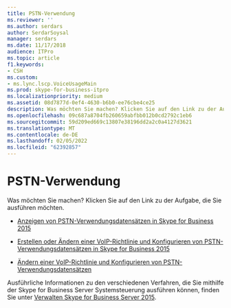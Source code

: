 ```yaml
---
title: PSTN-Verwendung
ms.reviewer: ''
ms.author: serdars
author: SerdarSoysal
manager: serdars
ms.date: 11/17/2018
audience: ITPro
ms.topic: article
f1.keywords:
- CSH
ms.custom:
- ms.lync.lscp.VoiceUsageMain
ms.prod: skype-for-business-itpro
ms.localizationpriority: medium
ms.assetid: 08d7877d-0ef4-4630-b6b0-ee76cbe4ce25
description: Was möchten Sie machen? Klicken Sie auf den Link zu der Aufgabe, die Sie ausführen möchten.
ms.openlocfilehash: 09c687a8704fb260659abfbb012b0cd2792c1eb6
ms.sourcegitcommit: 59d209ed669c13807e38196dd2a2c0a4127d3621
ms.translationtype: MT
ms.contentlocale: de-DE
ms.lasthandoff: 02/05/2022
ms.locfileid: "62392857"
---
```

# <a name="pstn-usage"></a>PSTN-Verwendung

Was möchten Sie machen? Klicken Sie auf den Link zu der Aufgabe, die Sie ausführen möchten.

- [Anzeigen von PSTN-Verwendungsdatensätzen in Skype for Business 2015](../../deploy/deploy-enterprise-voice/view-pstn-usage-records.md)

- [Erstellen oder Ändern einer VoIP-Richtlinie und Konfigurieren von PSTN-Verwendungsdatensätzen in Skype for Business 2015](../../deploy/deploy-enterprise-voice/voice-policy-and-pstn-usage-records.md)

- [Ändern einer VoIP-Richtlinie und Konfigurieren von PSTN-Verwendungsdatensätzen](/previous-versions/office/lync-server-2013/lync-server-2013-modify-a-voice-policy-and-configure-pstn-usage-records)

Ausführliche Informationen zu den verschiedenen Verfahren, die Sie mithilfe der Skype for Business Server Systemsteuerung ausführen können, finden Sie unter [Verwalten Skype for Business Server 2015](../../manage/manage.md).